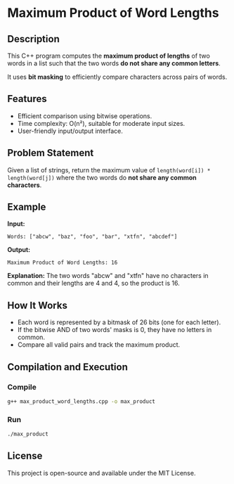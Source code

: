 
# Maximum Product of Word Lengths

## Description
This C++ program computes the **maximum product of lengths** of two words in a list such that the two words **do not share any common letters**.

It uses **bit masking** to efficiently compare characters across pairs of words.

## Features
- Efficient comparison using bitwise operations.
- Time complexity: O(n²), suitable for moderate input sizes.
- User-friendly input/output interface.

## Problem Statement
Given a list of strings, return the maximum value of `length(word[i]) * length(word[j])` where the two words do **not share any common characters**.

## Example

**Input:**
```
Words: ["abcw", "baz", "foo", "bar", "xtfn", "abcdef"]
```

**Output:**
```
Maximum Product of Word Lengths: 16
```

**Explanation:** The two words "abcw" and "xtfn" have no characters in common and their lengths are 4 and 4, so the product is 16.

## How It Works
- Each word is represented by a bitmask of 26 bits (one for each letter).
- If the bitwise AND of two words' masks is 0, they have no letters in common.
- Compare all valid pairs and track the maximum product.

## Compilation and Execution

### Compile
```bash
g++ max_product_word_lengths.cpp -o max_product
```

### Run
```bash
./max_product
```

## License
This project is open-source and available under the MIT License.
